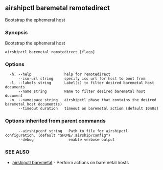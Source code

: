 ## airshipctl baremetal remotedirect

Bootstrap the ephemeral host

### Synopsis

Bootstrap the ephemeral host

```
airshipctl baremetal remotedirect [flags]
```

### Options

```
  -h, --help               help for remotedirect
      --iso-url string     specify iso url for host to boot from
  -l, --labels string      Label(s) to filter desired baremetal host documents
      --name string        Name to filter desired baremetal host document
  -n, --namespace string   airshipctl phase that contains the desired baremetal host document(s)
      --timeout duration   timeout on baremetal action (default 10m0s)
```

### Options inherited from parent commands

```
      --airshipconf string   Path to file for airshipctl configuration. (default "$HOME/.airship/config")
      --debug                enable verbose output
```

### SEE ALSO

* [airshipctl baremetal](airshipctl_baremetal.md)	 - Perform actions on baremetal hosts

